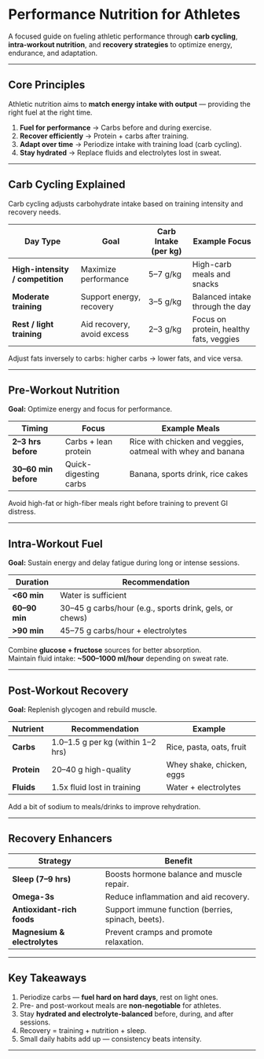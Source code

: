 #  Performance Nutrition for Athletes

A focused guide on fueling athletic performance through **carb cycling**, **intra-workout nutrition**, and **recovery strategies** to optimize energy, endurance, and adaptation.

---

##  Core Principles

Athletic nutrition aims to **match energy intake with output** — providing the right fuel at the right time.

1. **Fuel for performance** → Carbs before and during exercise.
2. **Recover efficiently** → Protein + carbs after training.
3. **Adapt over time** → Periodize intake with training load (carb cycling).
4. **Stay hydrated** → Replace fluids and electrolytes lost in sweat.

---

##  Carb Cycling Explained

Carb cycling adjusts carbohydrate intake based on training intensity and recovery needs.

| Day Type | Goal | Carb Intake (per kg) | Example Focus |
|-----------|------|----------------------|----------------|
| **High-intensity / competition** | Maximize performance | 5–7 g/kg | High-carb meals and snacks |
| **Moderate training** | Support energy, recovery | 3–5 g/kg | Balanced intake through the day |
| **Rest / light training** | Aid recovery, avoid excess | 2–3 g/kg | Focus on protein, healthy fats, veggies |

 Adjust fats inversely to carbs: higher carbs → lower fats, and vice versa.

---

##  Pre-Workout Nutrition

**Goal:** Optimize energy and focus for performance.

| Timing | Focus | Example Meals |
|---------|--------|----------------|
| **2–3 hrs before** | Carbs + lean protein | Rice with chicken and veggies, oatmeal with whey and banana |
| **30–60 min before** | Quick-digesting carbs | Banana, sports drink, rice cakes |

 Avoid high-fat or high-fiber meals right before training to prevent GI distress.

---

##  Intra-Workout Fuel

**Goal:** Sustain energy and delay fatigue during long or intense sessions.

| Duration | Recommendation |
|-----------|----------------|
| **<60 min** | Water is sufficient |
| **60–90 min** | 30–45 g carbs/hour (e.g., sports drink, gels, or chews) |
| **>90 min** | 45–75 g carbs/hour + electrolytes |

 Combine **glucose + fructose** sources for better absorption.  
 Maintain fluid intake: **~500–1000 ml/hour** depending on sweat rate.

---

##  Post-Workout Recovery

**Goal:** Replenish glycogen and rebuild muscle.

| Nutrient | Recommendation | Example |
|-----------|----------------|----------|
| **Carbs** | 1.0–1.5 g per kg (within 1–2 hrs) | Rice, pasta, oats, fruit |
| **Protein** | 20–40 g high-quality | Whey shake, chicken, eggs |
| **Fluids** | 1.5x fluid lost in training | Water + electrolytes |

 Add a bit of sodium to meals/drinks to improve rehydration.

---

##  Recovery Enhancers

| Strategy | Benefit |
|-----------|----------|
| **Sleep (7–9 hrs)** | Boosts hormone balance and muscle repair. |
| **Omega-3s** | Reduce inflammation and aid recovery. |
| **Antioxidant-rich foods** | Support immune function (berries, spinach, beets). |
| **Magnesium & electrolytes** | Prevent cramps and promote relaxation. |

---

##  Key Takeaways

1. Periodize carbs — **fuel hard on hard days**, rest on light ones.  
2. Pre- and post-workout meals are **non-negotiable** for athletes.  
3. Stay **hydrated and electrolyte-balanced** before, during, and after sessions.  
4. Recovery = training + nutrition + sleep.  
5. Small daily habits add up — consistency beats intensity.

---